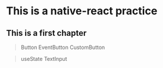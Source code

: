 This is a native-react practice
=============
This is a first chapter
-------------
> Button
 > EventButton
 > CustomButton

>useState
>TextInput
